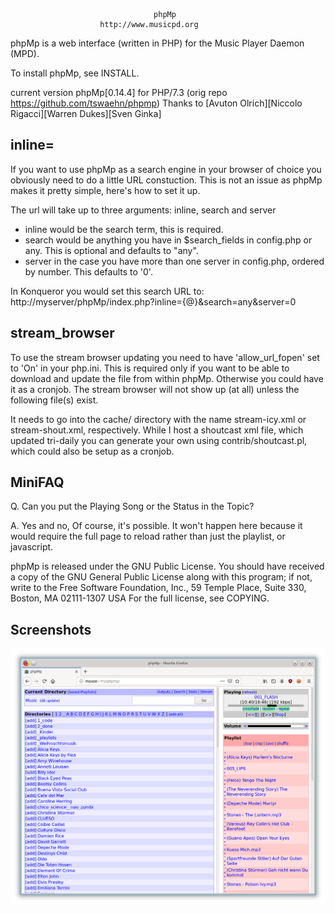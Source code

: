 
                                    phpMp
                        http://www.musicpd.org

phpMp is a web interface (written in PHP) for the Music Player Daemon (MPD).

To install phpMp, see INSTALL.

current version phpMp[0.14.4] for PHP/7.3
(orig repo https://github.com/tswaehn/phpmp)
Thanks to [Avuton Olrich][Niccolo Rigacci][Warren Dukes][Sven Ginka]


inline=
----------------------------------------------------------------------------

If you want to use phpMp as a search engine in your browser of choice you
obviously need to do a little URL constuction. This is not an issue as 
phpMp makes it pretty simple, here's how to set it up.

The url will take up to three arguments: inline, search and server

* inline would be the search term, this is required.
* search would be anything you have in $search_fields in config.php or any.
	This is optional and defaults to "any".
* server in the case you have more than one server in config.php, ordered
	by number. This defaults to '0'.

In Konqueror you would set this search URL to:
http://myserver/phpMp/index.php?inline=\{@}&search=any&server=0


stream_browser
--------------------------------------------------------------------------

To use the stream browser updating you need to have 'allow_url_fopen' set 
to 'On' in your php.ini. This is required only if you want to be able to 
download and update the file from within phpMp. Otherwise you could have 
it as a cronjob. The stream browser will not show up (at all) unless the
following file(s) exist.

It needs to go into the cache/ directory with the name stream-icy.xml or 
stream-shout.xml, respectively. While I host a shoutcast xml file, which 
updated tri-daily you can generate your own using contrib/shoutcast.pl, 
which could also be setup as a cronjob.


MiniFAQ
-------

Q. Can you put the Playing Song or the Status in the Topic?

A. Yes and no, Of course, it's possible. It won't happen here because
   it would require the full page to reload rather than just the playlist,
   or javascript.

phpMp is released under the GNU Public License.
You should have received a copy of the GNU General Public License
along with this program; if not, write to the Free Software
Foundation, Inc., 59 Temple Place, Suite 330, Boston, MA  02111-1307  USA
For the full license, see COPYING.

Screenshots
----

![Test Image 1](screenshots/phpmp_screenshot_list.png)

